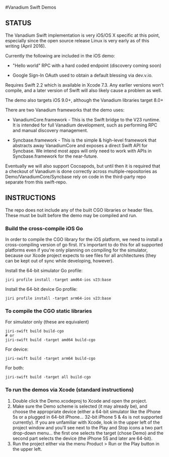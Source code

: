 #Vanadium Swift Demos

## STATUS
The Vanadium Swift implementation is very iOS/OS X specific at this point,
especially since the open source release Linux is very early as of this writing
(April 2016).

Currently the following are included in the iOS demo:

- "Hello world" RPC with a hard coded endpoint (discovery coming soon)
	 
- Google Sign-In OAuth used to obtain a default blessing via
	   dev.v.io.

Requires Swift 2.2 which is available in Xcode 7.3. Any earlier versions won't
compile, and a later version of Swift will also likely cause a problem as well.

The demo also targets iOS 9.0+, although the Vanadium libraries target 8.0+

There are two Vanadium frameworks that the demo uses:

- VanadiumCore.framework - This is the Swift bridge to the V23 runtime. It is intended for full Vanadium development, such as performing RPC and manual discovery management.

- Syncbase.framework - This is the simple & high-level framework that abstracts away VanadiumCore and exposes a direct Swift API for Syncbase. We intend most apps will only need to work with APIs in Syncbase.framework for the near-future.

Eventually we will also support Cocoapods, but until then it is required that a checkout of Vanadium is done correctly across multiple-repositories as Demo/VanadiumCore/Syncbase rely on code in the third-party repo separate from this swift-repo.

## INSTRUCTIONS
The repo does not include any of the built CGO libraries or header files.
These must be built before the demo may be compiled and run.

### Build the cross-compile iOS Go
In order to compile the CGO library for the iOS platform, we need to install a cross-compiling version of go first. It's important to do this for all supported platforms even if you're only planning on compiling for the simulator, because our Xcode project expects to see files for all architectures (they can be kept out of sync while developing, however). 

Install the 64-bit simulator Go profile:

	jiri profile install -target amd64-ios v23:base

Install the 64-bit device Go profile:

	jiri profile install -target arm64-ios v23:base


### To compile the CGO static libraries
For simulator only (these are equivalent)

	jiri-swift build build-cgo	
	# or
	jiri-swift build -target amd64 build-cgo	

For device: 

	jiri-swift build -target arm64 build-cgo

For both:

	jiri-swift build -target all build-cgo


### To run the demos via Xcode (standard instructions)

1. Double click the Demo.xcodeproj to Xcode and open the project.
2. Make sure the Demo scheme is selected (it may already be), and choose the
   appropriate device (either a 64-bit simulator like the iPhone 5s or a
   plugged in 64-bit iPhone... 32-bit iPhone 5 & 4s is not supported currently).
   If you are unfamiliar with Xcode, look in the upper left of the project
   window and you'll see next to the Play and Stop icons a two part drop-down
   menu... the first one selects the target (chose Demo) and the second part
   selects the device (the iPhone 5S and later are 64-bit).
3. Run the project either via the menu Product > Run or the Play button in the
   upper left.